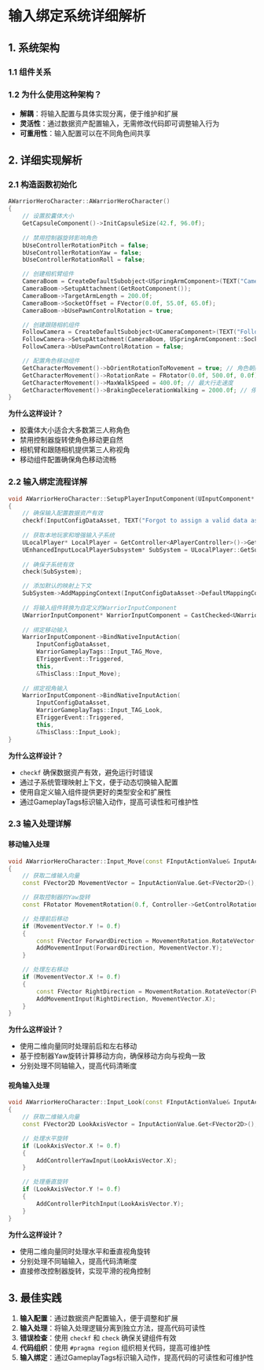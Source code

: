 # 输入绑定系统详细解析

## 1. 系统架构

### 1.1 组件关系

### 1.2 为什么使用这种架构？
- **解耦**：将输入配置与具体实现分离，便于维护和扩展
- **灵活性**：通过数据资产配置输入，无需修改代码即可调整输入行为
- **可重用性**：输入配置可以在不同角色间共享

## 2. 详细实现解析

### 2.1 构造函数初始化
```cpp
AWarriorHeroCharacter::AWarriorHeroCharacter()
{
    // 设置胶囊体大小
    GetCapsuleComponent()->InitCapsuleSize(42.f, 96.0f);
    
    // 禁用控制器旋转影响角色
    bUseControllerRotationPitch = false;
    bUseControllerRotationYaw = false;
    bUseControllerRotationRoll = false;

    // 创建相机臂组件
    CameraBoom = CreateDefaultSubobject<USpringArmComponent>(TEXT("CameraBoom"));
    CameraBoom->SetupAttachment(GetRootComponent());
    CameraBoom->TargetArmLength = 200.0f;
    CameraBoom->SocketOffset = FVector(0.0f, 55.0f, 65.0f);
    CameraBoom->bUsePawnControlRotation = true;

    // 创建跟随相机组件
    FollowCamera = CreateDefaultSubobject<UCameraComponent>(TEXT("FollowCamera"));
    FollowCamera->SetupAttachment(CameraBoom, USpringArmComponent::SocketName);
    FollowCamera->bUsePawnControlRotation = false;

    // 配置角色移动组件
    GetCharacterMovement()->bOrientRotationToMovement = true; // 角色朝向移动方向
    GetCharacterMovement()->RotationRate = FRotator(0.0f, 500.0f, 0.0f); // 旋转速度
    GetCharacterMovement()->MaxWalkSpeed = 400.0f; // 最大行走速度
    GetCharacterMovement()->BrakingDecelerationWalking = 2000.0f; // 停止时的减速度
}
```
**为什么这样设计？**
- 胶囊体大小适合大多数第三人称角色
- 禁用控制器旋转使角色移动更自然
- 相机臂和跟随相机提供第三人称视角
- 移动组件配置确保角色移动流畅

### 2.2 输入绑定流程详解
```cpp
void AWarriorHeroCharacter::SetupPlayerInputComponent(UInputComponent* PlayerInputComponent)
{
    // 确保输入配置数据资产有效
    checkf(InputConfigDataAsset, TEXT("Forgot to assign a valid data asset as input config"));
    
    // 获取本地玩家和增强输入子系统
    ULocalPlayer* LocalPlayer = GetController<APlayerController>()->GetLocalPlayer();
    UEnhancedInputLocalPlayerSubsystem* SubSystem = ULocalPlayer::GetSubsystem<UEnhancedInputLocalPlayerSubsystem>(LocalPlayer);
    
    // 确保子系统有效
    check(SubSystem);

    // 添加默认的映射上下文
    SubSystem->AddMappingContext(InputConfigDataAsset->DefaultMappingContext, 0);
    
    // 将输入组件转换为自定义的WarriorInputComponent
    UWarriorInputComponent* WarriorInputComponent = CastChecked<UWarriorInputComponent>(PlayerInputComponent);
    
    // 绑定移动输入
    WarriorInputComponent->BindNativeInputAction(
        InputConfigDataAsset, 
        WarriorGameplayTags::Input_TAG_Move, 
        ETriggerEvent::Triggered, 
        this, 
        &ThisClass::Input_Move);
    
    // 绑定视角输入
    WarriorInputComponent->BindNativeInputAction(
        InputConfigDataAsset, 
        WarriorGameplayTags::Input_TAG_Look, 
        ETriggerEvent::Triggered, 
        this, 
        &ThisClass::Input_Look);
}
```
**为什么这样设计？**
- `checkf` 确保数据资产有效，避免运行时错误
- 通过子系统管理映射上下文，便于动态切换输入配置
- 使用自定义输入组件提供更好的类型安全和扩展性
- 通过GameplayTags标识输入动作，提高可读性和可维护性

### 2.3 输入处理详解

#### 移动输入处理
```cpp
void AWarriorHeroCharacter::Input_Move(const FInputActionValue& InputActionValue)
{
    // 获取二维输入向量
    const FVector2D MovementVector = InputActionValue.Get<FVector2D>();

    // 获取控制器的Yaw旋转
    const FRotator MovementRotation(0.f, Controller->GetControlRotation().Yaw, 0.f);

    // 处理前后移动
    if (MovementVector.Y != 0.f)
    {
        const FVector ForwardDirection = MovementRotation.RotateVector(FVector::ForwardVector);
        AddMovementInput(ForwardDirection, MovementVector.Y);
    }

    // 处理左右移动
    if (MovementVector.X != 0.f)
    {
        const FVector RightDirection = MovementRotation.RotateVector(FVector::RightVector);
        AddMovementInput(RightDirection, MovementVector.X);
    }
}
```
**为什么这样设计？**
- 使用二维向量同时处理前后和左右移动
- 基于控制器Yaw旋转计算移动方向，确保移动方向与视角一致
- 分别处理不同轴输入，提高代码清晰度

#### 视角输入处理
```cpp
void AWarriorHeroCharacter::Input_Look(const FInputActionValue& InputActionValue)
{
    // 获取二维输入向量
    const FVector2D LookAxisVector = InputActionValue.Get<FVector2D>();

    // 处理水平旋转
    if (LookAxisVector.X != 0.f)
    {
        AddControllerYawInput(LookAxisVector.X);
    }

    // 处理垂直旋转
    if (LookAxisVector.Y != 0.f)
    {
        AddControllerPitchInput(LookAxisVector.Y);
    }
}
```
**为什么这样设计？**
- 使用二维向量同时处理水平和垂直视角旋转
- 分别处理不同轴输入，提高代码清晰度
- 直接修改控制器旋转，实现平滑的视角控制

## 3. 最佳实践
1. **输入配置**：通过数据资产配置输入，便于调整和扩展
2. **输入处理**：将输入处理逻辑分离到独立方法，提高代码可读性
3. **错误检查**：使用 `checkf` 和 `check` 确保关键组件有效
4. **代码组织**：使用 `#pragma region` 组织相关代码，提高可维护性
5. **输入绑定**：通过GameplayTags标识输入动作，提高代码的可读性和可维护性
